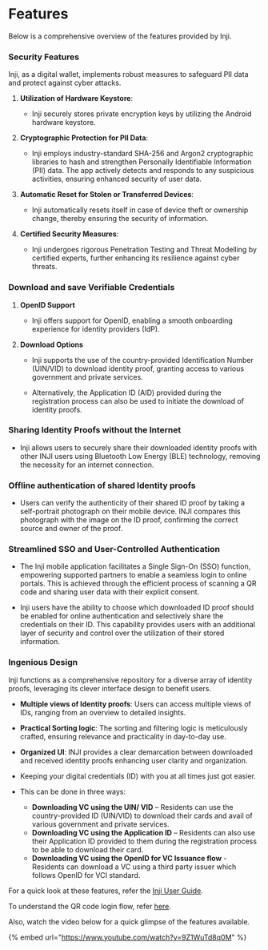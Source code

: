 # Features

Below is a comprehensive overview of the features provided by Inji.

### Security Features

Inji, as a digital wallet, implements robust measures to safeguard PII data and protect against cyber attacks.

1. **Utilization of Hardware Keystore**:
   
   * Inji securely stores private encryption keys by utilizing the Android hardware keystore.

2. **Cryptographic Protection for PII Data**:
   
   * Inji employs industry-standard SHA-256 and Argon2 cryptographic libraries to hash and strengthen Personally Identifiable Information (PII) data. The app actively detects and responds to any suspicious activities, ensuring enhanced security of user data.

3. **Automatic Reset for Stolen or Transferred Devices**:

   * Inji automatically resets itself in case of device theft or ownership change, thereby ensuring the security of information.

4. **Certified Security Measures**:
   
   * Inji undergoes rigorous Penetration Testing and Threat Modelling by certified experts, further enhancing its resilience against cyber threats.
  

### Download and save Verifiable Credentials

1. **OpenID Support**

   * Inji offers support for OpenID, enabling a smooth onboarding experience for identity providers (IdP).

2. **Download Options**

   * Inji supports the use of the country-provided Identification Number (UIN/VID) to download identity proof, granting access to various government and private services.

   * Alternatively, the Application ID (AID) provided during the registration process can also be used to initiate the download of identity proofs.


### Sharing Identity Proofs without the Internet

* Inji allows users to securely share their downloaded identity proofs with other INJI users using Bluetooth Low Energy (BLE) technology, removing the necessity for an internet connection.

### Offline authentication of shared Identity proofs

* Users can verify the authenticity of their shared ID proof by taking a self-portrait photograph on their mobile device. INJI compares this photograph with the image on the ID proof, confirming the correct source and owner of the proof.

### Streamlined SSO and User-Controlled Authentication

* The Inji mobile application facilitates a Single Sign-On (SSO) function, empowering supported partners to enable a seamless login to online portals. This is achieved through the efficient process of scanning a QR code and sharing user data with their explicit consent.

* Inji users have the ability to choose which downloaded ID proof should be enabled for online authentication and selectively share the credentials on their ID. This capability provides users with an additional layer of security and control over the utilization of their stored information.

### Ingenious Design

Inji functions as a comprehensive repository for a diverse array of identity proofs, leveraging its clever interface design to benefit users.

* **Multiple views of Identity proofs**: Users can access multiple views of IDs, ranging from an overview to detailed insights.

* **Practical Sorting logic**: The sorting and filtering logic is meticulously crafted, ensuring relevance and practicality in day-to-day use.

* **Organized UI**: INJI provides a clear demarcation between downloaded and received identity proofs enhancing user clarity and organization.


* Keeping your digital credentials (ID) with you at all times just got easier.
* This can be done in three ways:
  * **Downloading VC using the UIN/ VID** – Residents can use the country-provided ID (UIN/VID) to download their cards and avail of various government and private services.
  * **Downloading VC using the Application ID** – Residents can also use their Application ID provided to them during the registration process to be able to download their card.
  * **Downloading VC using the OpenID for VC Issuance flow** - Residents can download a VC using a third party issuer which follows OpenID for VCI standard.



For a quick look at these features, refer the [Inji User Guide](https://docs.mosip.io/1.2.0/modules/inji-user-guide).

To understand the QR code login flow, refer [here](https://docs.esignet.io/esignet-end-user-guide/login-flow-qr-code).

Also, watch the video below for a quick glimpse of the features available.

{% embed url="https://www.youtube.com/watch?v=9Z1WuTd8q0M" %}
